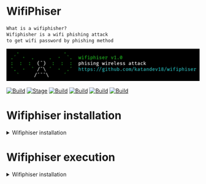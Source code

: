 # WifiPhiser

```
What is a wifiphisher?
Wifiphisher is a wifi phishing attack
to get wifi password by phishing method
```

<p align="center">
  <img src="imgs/banner.jpg">
</p>

[![Build](https://img.shields.io/badge/Wifiphiser-brightgreen.svg?maxAge=259200)]()
[![Stage](https://img.shields.io/badge/Release-1.0-brightgreen.svg)]()
[![Build](https://img.shields.io/badge/Supported_Android-Linux-orange.svg)]()
[![Build](https://img.shields.io/badge/Available-Termux-red.svg?maxAge=259200)]()
[![Build](https://img.shields.io/badge/Language-bash-blue.svg?maxAge=259200)]()
[![Build](https://img.shields.io/badge/contributions-katandev18-blue.svg?style=flat)]()

# Wifiphiser installation

<details>
<summary>Wifiphiser installation</summary>

```
To install Wifiphiser you should
execute the following commands.
And save ngrok in the wifiphiser folder.
```
# Kali Linux
> sudo apt-get update

> sudo apt-get install git python3 bash wget unzip curl

> git clone https://github.com/katandev18/wifiphiser

> Download [ngrok](http://ngrok.com) and seve ngrok in the wifiphiser folder

> cd wifiphiser

> chmod 777 wifiphiser.sh

# Termux
> pkg update

> pkg install git python git bash wget unzip curl

> git clone https://github.com/katandev18/wifiphiser

> Download [ngrok](http://ngrok.com) and seve ngrok in the wifiphiser folder

> cd wifiphiser

> chmod 777 wifiphiser.sh

# Windows
- [php](https://www.php.net/downloads.php)
- [curl](https://curl.se/windows/)
- [python3](https://www.python.org/downloads/)
- [bash](https://git-scm.com/downloads)
- [ngrok](http://ngrok.com)
</details>

# Wifiphiser execution
<details>
<summary>Wifiphiser installation</summary>

```
To run Wifiphuser you should
execute the following command.
```

> ./wifiphiser.sh 
<details>

# Demo
[![asciicast](https://asciinema.org/a/Govx3EEzK2nHOPAo7KbXJ6XX9.svg)](https://asciinema.org/a/Govx3EEzK2nHOPAo7KbXJ6XX9)

# Donate!
Support the authors:
[![Donasi](https://camo.githubusercontent.com/52e5c49c5effcd1c973f1d2cc96cf7160fe8d194254b5d890937834c23b6fab7/68747470733a2f2f6c69626572617061792e636f6d2f6173736574732f776964676574732f646f6e6174652e737667)](https://saweria.co/katandev18)
